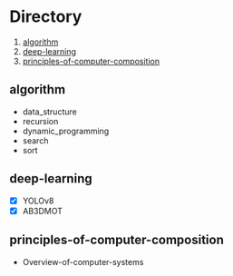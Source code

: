# Directory
1. [algorithm](#algorithm)
2. [deep-learning](#deep-learning)
3. [principles-of-computer-composition](#pocc)

## algorithm <a name="algorithm"></a>
- data_structure
- recursion
- dynamic_programming
- search
- sort

## deep-learning <a name="deep-learning"></a>
- [x] YOLOv8
- [x] AB3DMOT

## principles-of-computer-composition <a name="pocc"></a>
- Overview-of-computer-systems